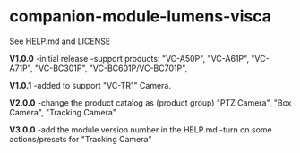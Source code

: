 # companion-module-lumens-visca

See HELP.md and LICENSE

**V1.0.0**
-initial release
-support products:
"VC-A50P",
"VC-A61P",
"VC-A71P",
"VC-BC301P",
"VC-BC601P/VC-BC701P",

**V1.0.1**
-added to support "VC-TR1" Camera.

**V2.0.0**
-change the product catalog as (product group)
"PTZ Camera",
"Box Camera",
"Tracking Camera"

**V3.0.0**
-add the module version number in the HELP.md
-turn on some actions/presets for "Tracking Camera"
